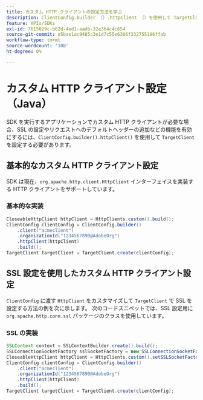 ```yaml
---
title: カスタム HTTP クライアントの設定方法を学ぶ
description: ClientConfig.builder （）.httpClient （）を使用して TargetClient を設定する方法を説明します。
feature: APIs/SDKs
exl-id: 7615029c-b62d-4ed1-aadb-32e364c4c654
source-git-commit: e5bae1ac9485c3e1d7c55e6386f332755196ffab
workflow-type: tm+mt
source-wordcount: '108'
ht-degree: 0%

---
```


# カスタム HTTP クライアント設定（Java）

SDK を実行するアプリケーションでカスタム HTTP クライアントが必要な場合、SSL の設定やリクエストへのデフォルトヘッダーの追加などの機能を有効にするには、`ClientConfig.builder().httpClient()` を使用して `TargetClient` を設定する必要があります。

## 基本的なカスタム HTTP クライアント設定

SDK は現在、`org.apache.http.client.HttpClient` インターフェイスを実装する HTTP クライアントをサポートしています。

### 基本的な実装

```java {line-numbers="true"}
CloseableHttpClient httpClient = HttpClients.custom().build();
ClientConfig clientConfig = ClientConfig.builder()
    .client("acmeclient")
    .organizationId("1234567890@AdobeOrg")
    .httpClient(httpClient)
    .build();
TargetClient targetClient = TargetClient.create(clientConfig);
```

## SSL 設定を使用したカスタム HTTP クライアント設定

`ClientConfig` に渡す `HttpClient` をカスタマイズして `TargetClient` で SSL を設定する方法の例を次に示します。 次のコードスニペットでは、SSL 設定用に `org.apache.http.conn.ssl` パッケージのクラスを使用しています。

### SSL の実装

```java {line-numbers="true"}
SSLContext context = SSLContextBuilder.create().build();
SSLConnectionSocketFactory sslSocketFactory = new SSLConnectionSocketFactory(context);
CloseableHttpClient httpClient = HttpClients.custom().setSSLSocketFactory(sslSocketFactory).build();
ClientConfig clientConfig = ClientConfig.builder()
    .client("acmeclient")
    .organizationId("1234567890@AdobeOrg")
    .httpClient(httpClient)
    .build();
TargetClient targetClient = TargetClient.create(clientConfig);
```
